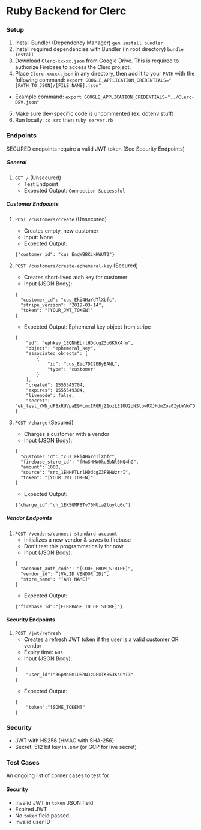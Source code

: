 # Ruby Backend for Clerc

### Setup 
1. Install Bundler (Dependency Manager)
```gem install bundler```
2. Install required dependencies with Bundler (in root directory)
```bundle install```
3. Download `Clerc-xxxxx.json` from Google Drive. This is required to authorize Firebase to access the Clerc project.
4. Place `Clerc-xxxxx.json` in any directory, then add it to your `PATH` with the following command: 
`export GOOGLE_APPLICATION_CREDENTIALS="[PATH_TO_JSON]/[FILE_NAME].json"`  
- Example command: `export GOOGLE_APPLICATION_CREDENTIALS="../Clerc-DEV.json"`
5. Make sure dev-specific code is uncommented (ex. dotenv stuff)
6. Run locally: `cd src` then `ruby server.rb`

### Endpoints

SECURED endpoints require a valid JWT token (See Security Endpoints)

##### General

1. ```GET /``` (Unsecured)
    - Test Endpoint
    - Expected Output: ```Connection Successful```

##### Customer Endpoints

1. ```POST /customers/create``` (Unsecured)
    - Creates empty, new customer
    - Input: None
    - Expected Output: 
    ```
    {"customer_id": "cus_EngWBBKckHWUT2"}
    ```

2. ```POST /customers/create-ephemeral-key``` (Secured)
    - Creates short-lived auth key for customer
    - Input (JSON Body): 
    ```
    {
      "customer_id": "cus_Eki4HaYdTlXbfc",
      "stripe_version": "2019-03-14",
      "token": "[YOUR_JWT_TOKEN]"
    }
    ```
    - Expected Output: Ephemeral key object from stripe
    ```
    {
        "id": "ephkey_1EQNhELrlHDdcgZ3oGK6X4fm",
        "object": "ephemeral_key",
        "associated_objects": [
            {
                "id": "cus_Eic7D12EByBANL",
                "type": "customer"
            }
        ],
        "created": 1555545704,
        "expires": 1555549304,
        "livemode": false,
        "secret": "ek_test_YWNjdF8xRUVpaE9McmxIRGRjZ1ozLE1UU2pNSlpwRXJHdmZoa0IybWVoTDVkUHZjQ1E3aWE_00RyjITY4p"
    }
    ```

3. ```POST /charge``` (Secured)
    - Charges a customer with a vendor
    - Input (JSON Body): 
    ```
    {
      "customer_id": "cus_Eki4HaYdTlXbfc",
      "firebase_store_id": "fHwSHMW0kuBbNl6KQ4hG",
      "amount": 1000,
      "source": "src_1EHHPTLrlHDdcgZ3P8HWzrrI",
      "token": "[YOUR_JWT_TOKEN]"
    }
    ```
    - Expected Output: 
    ```
    {"charge_id":"ch_1EK5GMF8Tv70HUiaZtuylq6c"}
    ```
    
##### Vendor Endpoints

1. ```POST /vendors/connect-standard-account```
    - Initializes a new vendor & saves to firebase
    - Don't test this programmatically for now
    - Input (JSON Body): 
    ```
    {
      "account_auth_code": "[CODE_FROM_STRIPE]",
      "vendor_id": "[VALID VENDOR ID]",
      "store_name": "[ANY NAME]"
    }
    ```
    - Expected Output: 
    ```
    {"firebase_id":"[FIREBASE_ID_OF_STORE]"}
    ```
    
#### Security Endpoints

1. ```POST /jwt/refresh```
    - Creates a refresh JWT token if the user is a valid customer OR vendor
    - Expiry time: `60s`
    - Input (JSON Body):
    ```
    {
        "user_id":"3GpMaEm1DShNJzDFxTK853KsCYI3"
    }
    ```
    - Expected Output:
    ```
    {
        "token":"[SOME_TOKEN]"
    }
    ```

### Security
- JWT with HS256 (HMAC with SHA-256)
- Secret: 512 bit key in .env (or GCP for live secret)

### Test Cases
An ongoing list of corner cases to test for

#### Security
- Invalid JWT in `token` JSON field
- Expired JWT
- No `token` field passed
- Invalid user ID